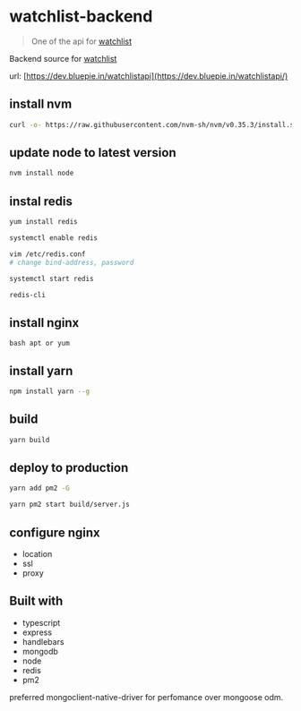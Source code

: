# watchlist-backend

> One of the api for [watchlist](https://github.com/aghontpi/watchlist)

Backend source for [watchlist](https://github.com/aghontpi/watchlist)

url: [https://dev.bluepie.in/watchlistapi](https://dev.bluepie.in/watchlistapi/)

## install nvm

```bash
curl -o- https://raw.githubusercontent.com/nvm-sh/nvm/v0.35.3/install.sh | bash
```

## update node to latest version

```bash
nvm install node
```

## instal redis

```bash
yum install redis

systemctl enable redis

vim /etc/redis.conf
# change bind-address, password

systemctl start redis

redis-cli
```

## install nginx

`bash apt or yum `

## install yarn

```bash
npm install yarn --g
```

## build

```bash
yarn build
```

## deploy to production

```bash
yarn add pm2 -G

yarn pm2 start build/server.js
```

## configure nginx

- location
- ssl
- proxy

## Built with

- typescript
- express
- handlebars
- mongodb
- node
- redis
- pm2

preferred mongoclient-native-driver for perfomance over mongoose odm.
